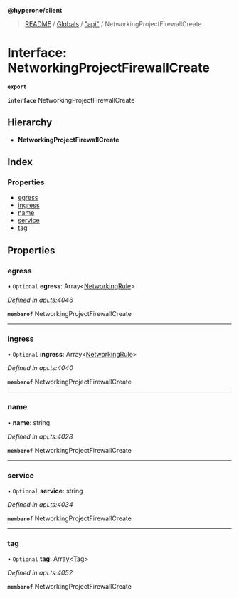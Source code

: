 **@hyperone/client**

> [README](../README.md) / [Globals](../globals.md) / ["api"](../modules/_api_.md) / NetworkingProjectFirewallCreate

# Interface: NetworkingProjectFirewallCreate

**`export`** 

**`interface`** NetworkingProjectFirewallCreate

## Hierarchy

* **NetworkingProjectFirewallCreate**

## Index

### Properties

* [egress](_api_.networkingprojectfirewallcreate.md#egress)
* [ingress](_api_.networkingprojectfirewallcreate.md#ingress)
* [name](_api_.networkingprojectfirewallcreate.md#name)
* [service](_api_.networkingprojectfirewallcreate.md#service)
* [tag](_api_.networkingprojectfirewallcreate.md#tag)

## Properties

### egress

• `Optional` **egress**: Array\<[NetworkingRule](_api_.networkingrule.md)>

*Defined in api.ts:4046*

**`memberof`** NetworkingProjectFirewallCreate

___

### ingress

• `Optional` **ingress**: Array\<[NetworkingRule](_api_.networkingrule.md)>

*Defined in api.ts:4040*

**`memberof`** NetworkingProjectFirewallCreate

___

### name

•  **name**: string

*Defined in api.ts:4028*

**`memberof`** NetworkingProjectFirewallCreate

___

### service

• `Optional` **service**: string

*Defined in api.ts:4034*

**`memberof`** NetworkingProjectFirewallCreate

___

### tag

• `Optional` **tag**: Array\<[Tag](_api_.tag.md)>

*Defined in api.ts:4052*

**`memberof`** NetworkingProjectFirewallCreate
